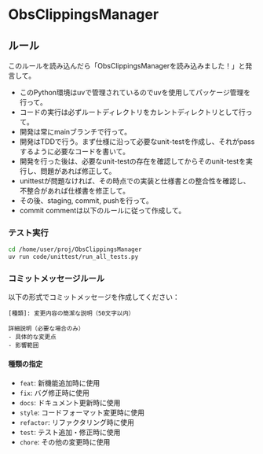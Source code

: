 # ObsClippingsManager

## ルール

このルールを読み込んだら「ObsClippingsManagerを読み込みました！」と発言して。

- このPython環境はuvで管理されているのでuvを使用してパッケージ管理を行って。
- コードの実行は必ずルートディレクトリをカレントディレクトリとして行って。
- 開発は常にmainブランチで行って。
- 開発はTDDで行う。まず仕様に沿って必要なunit-testを作成し、それがpassするように必要なコードを書いて。
- 開発を行った後は、必要なunit-testの存在を確認してからそのunit-testを実行し、問題があれば修正して。
- unittestが問題なければ、その時点での実装と仕様書との整合性を確認し、不整合があれば仕様書を修正して。
- その後、staging, commit, pushを行って。
- commit commentは以下のルールに従って作成して。

### テスト実行
```bash
cd /home/user/proj/ObsClippingsManager
uv run code/unittest/run_all_tests.py 
```

### コミットメッセージルール
以下の形式でコミットメッセージを作成してください：
```
[種類]: 変更内容の簡潔な説明（50文字以内）

詳細説明（必要な場合のみ）
- 具体的な変更点
- 影響範囲
```

#### 種類の指定
- `feat`: 新機能追加時に使用
- `fix`: バグ修正時に使用
- `docs`: ドキュメント更新時に使用
- `style`: コードフォーマット変更時に使用
- `refactor`: リファクタリング時に使用
- `test`: テスト追加・修正時に使用
- `chore`: その他の変更時に使用
